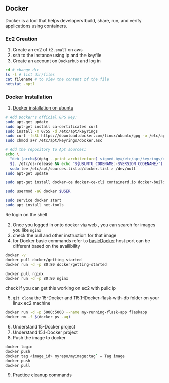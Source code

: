 ## Docker
Docker is a tool that helps developers build, share, run, and verify applications using containers.

### Ec2 Creation
1) Create an ec2 of `t2.small` on aws
2) ssh to the instance using ip and the keyfile
3) Create an account on `Dockerhub` and log in
```bash
cd # change dir
ls -l # list dir/files
cat filename # to view the content of the file
netstat -nptl
```
### Docker Installation
1) [Docker installation on ubuntu](https://docs.docker.com/engine/install/ubuntu/)
```bash
# Add Docker's official GPG key:
sudo apt-get update
sudo apt-get install ca-certificates curl
sudo install -m 0755 -d /etc/apt/keyrings
sudo curl -fsSL https://download.docker.com/linux/ubuntu/gpg -o /etc/apt/keyrings/docker.asc
sudo chmod a+r /etc/apt/keyrings/docker.asc

# Add the repository to Apt sources:
echo \
  "deb [arch=$(dpkg --print-architecture) signed-by=/etc/apt/keyrings/docker.asc] https://download.docker.com/linux/ubuntu \
  $(. /etc/os-release && echo "${UBUNTU_CODENAME:-$VERSION_CODENAME}") stable" | \
  sudo tee /etc/apt/sources.list.d/docker.list > /dev/null
sudo apt-get update

sudo apt-get install docker-ce docker-ce-cli containerd.io docker-buildx-plugin docker-compose-plugin -y

sudo usermod -aG docker $USER

sudo service docker start
sudo apt install net-tools
```
Re login on the shell

2) Once you logged in onto docker via web , you can search for images you like `nginx`
3) check the pull and other instruction for that image
4) for Docker basic commands refer to [basicDocker](./basicDocker.md)
host port can be different based on the availibility
```bash
docker -v
docker pull docker/getting-started
docker run -d -p 80:80 docker/getting-started

docker pull nginx
docker run -d -p 80:80 nginx
```
check if you can get this working on ec2 with pulic ip

5) `git clone` the 15-Docker and 115.1-Docker-flask-with-db folder on your linux ec2 machine
```bash
docker run -d -p 5000:5000 --name my-running-flask-app flaskapp
docker rm -f $(docker ps -aq)
```
6) Understand 15-Docker project
7) Understand 15.1-Docker project
8) Push the image to docker
```bash
docker login
docker push
docker tag <image_id> myrepo/myimage:tag` – Tag image
docker push
docker pull
```
9) Practice cleanup commands


